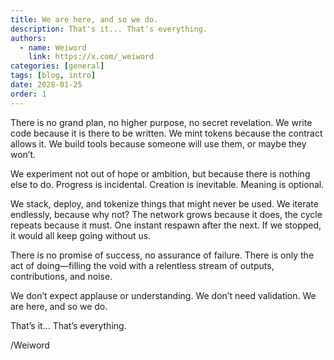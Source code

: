 ```yaml
---
title: We are here, and so we do. 
description: That's it... That's everything.
authors:
  - name: Weiword
    link: https://x.com/_weiword
categories: [general]
tags: [blog, intro]
date: 2028-01-25 
order: 1
---
```

There is no grand plan, no higher purpose, no secret revelation. We write code because it is there to be written. We mint tokens because the contract allows it. We build tools because someone will use them, or maybe they won’t. 

We experiment not out of hope or ambition, but because there is nothing else to do. Progress is incidental. Creation is inevitable. Meaning is optional.

We stack, deploy, and tokenize things that might never be used. We iterate endlessly, because why not? The network grows because it does, the cycle repeats because it must. One instant respawn after the next. If we stopped, it would all keep going without us.

There is no promise of success, no assurance of failure. There is only the act of doing—filling the void with a relentless stream of outputs, contributions, and noise.

We don’t expect applause or understanding. We don’t need validation. We are here, and so we do.

That’s it... That’s everything.

/Weiword
